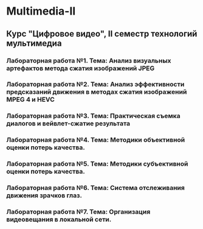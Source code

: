 # Multimedia-II
## Курс "Цифровое видео", II семестр технологий мультимедиа 

### Лабораторная работа №1. Тема: Анализ визуальных артефактов метода сжатия изображений JPEG

### Лабораторная работа №2. Тема: Анализ эффективности предсказаний движения в методах сжатия изображений MPEG 4 и HEVC

### Лабораторная работа №3. Тема: Практическая съемка диалогов и вейвлет-сжатие результата

### Лабораторная работа №4. Тема: Методики объективной оценки потерь качества.

### Лабораторная работа №5. Тема: Методики субъективной оценки потерь качества.

### Лабораторная работа №6. Тема: Система отслеживания движения зрачков глаз.

### Лабораторная работа №7. Тема: Организация видеовещания в локальной сети.
